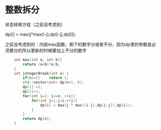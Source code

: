 # 整数拆分

状态转移方程（之前没考虑到）

dp[i] = max(j*max(i-j),dp[i-j],dp[i]);

之前没考虑到的：内层max函数，剩下的数字分或者不分，因为dp里的参数是必须要分的所以更新的时候要加上不分的数字

```C++
    int max(int a, int b){
        return (a>b)?a:b;
    }
    int integerBreak(int n) {
        if(n==2)    return 1;
        std::vector<int> dp(n+1, 0);
        dp[1] =1;
        dp[2]=1;
        for(int i=2; i<=n; ++i){
            for(int j=1;j<i;++j){
                dp[i] = max(j * max((i-j),dp[i-j]),dp[i]);
            }
        }   
        return dp[n];
    }

```